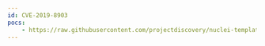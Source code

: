 ```yaml
---
id: CVE-2019-8903
pocs:
    - https://raw.githubusercontent.com/projectdiscovery/nuclei-templates/master/cves/CVE-2019-8903.yaml
---
```

